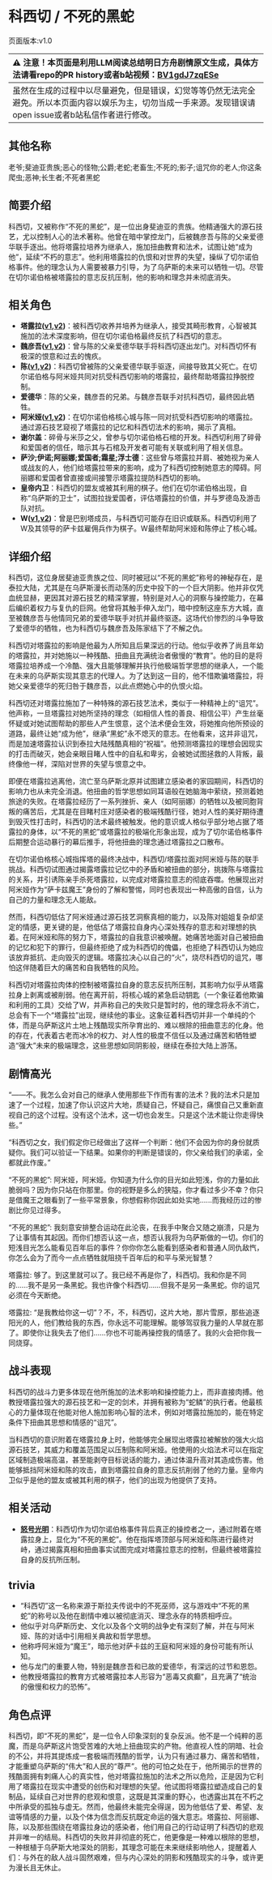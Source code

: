 # 科西切 / 不死的黑蛇
页面版本:v1.0
 

| :warning: 注意！本页面是利用LLM阅读总结明日方舟剧情原文生成，具体方法请看repo的PR history或者b站视频：[BV1gdJ7zqESe](https://www.bilibili.com/video/BV1gdJ7zqESe/)         |
|:----------------------------|
| 虽然在生成的过程中以尽量避免，但是错误，幻觉等等仍然无法完全避免。所以本页面内容以娱乐为主，切勿当成一手来源。发现错误请open issue或者b站私信作者进行修改。|



## 其他名称
老爷;斐迪亚贵族;恶心的怪物;公爵;老蛇;老畜生;不死的;影子;诅咒你的老人;你这条爬虫;恶神;长生者;不死者黑蛇
## 简要介绍
科西切，又被称作“不死的黑蛇”，是一位出身斐迪亚的贵族。他精通强大的源石技艺，尤以控制人心的法术著称。他曾在暗中掌控龙门，后被魏彦吾与陈的父亲爱德华联手逐出。他将塔露拉培养为继承人，施加扭曲教育和法术，试图让她“成为他”，延续“不朽的意志”。他利用塔露拉的仇恨和对世界的失望，操纵了切尔诺伯格事件。他的理念认为人需要被暴力引导，为了乌萨斯的未来可以牺牲一切。尽管在切尔诺伯格被塔露拉的意志反抗压制，他的影响和理念并未彻底消失。
## 相关角色
-   **塔露拉([v1](extended_char_386da9.md),[v2](../char_v3/extended_char_ta_lu_la.md))**：被科西切收养并培养为继承人，接受其畸形教育，心智被其施加的法术深度影响，但在切尔诺伯格最终反抗了科西切的意志。
-   **魏彦吾([v1](extended_char_wei_yan_wu.md),[v2](../char_v3/extended_char_wei_yan_wu.md))**：曾与陈的父亲爱德华联手将科西切逐出龙门。对科西切怀有极深的恨意和过去的愧疚。
-   **陈([v1](char_010_chen.md),[v2](../char_v3/char_010_chen.md))**：科西切曾被陈的父亲爱德华联手驱逐，间接导致其父死亡。在切尔诺伯格与阿米娅共同对抗受科西切影响的塔露拉，最终帮助塔露拉挣脱控制。
-   **爱德华**：陈的父亲，魏彦吾的兄弟。与魏彦吾联手对抗科西切，最终因此牺牲。
-   **阿米娅([v1](char_002_amiya.md),[v2](../char_v3/char_002_amiya.md))**：在切尔诺伯格核心城与陈一同对抗受科西切影响的塔露拉。通过源石技艺窥视了塔露拉的记忆和科西切法术的影响，揭示了真相。
-   **谢尔盖**：碎骨与米莎之父，曾参与切尔诺伯格石棺的开发。科西切利用了碎骨和爱国者的信任，暗示其与石棺及开发者可能有关联或利用了相关信息。
-   **萨沙;伊诺;阿丽娜;爱国者;霜星;浮士德**：这些曾与塔露拉并肩、被她视为亲人或战友的人，他们给塔露拉带来的影响，成为了科西切控制她意志的障碍。阿丽娜和爱国者曾直接或间接警示塔露拉提防科西切的影响。
-   **皇帝内卫**：科西切的盟友或被其利用的棋子。他们在切尔诺伯格出现，自称“乌萨斯的卫士”，试图拉拢爱国者，评估塔露拉的价值，并与罗德岛及游击队对抗。
-   **W([v1](char_113_cqbw.md),[v2](../char_v3/char_113_cqbw.md))**：曾是巴别塔成员，与科西切可能存在旧识或联系。科西切利用了W及其领导的萨卡兹雇佣兵作为棋子。W最终帮助阿米娅和陈停止了核心城。
## 详细介绍
科西切，这位身居斐迪亚贵族之位、同时被冠以“不死的黑蛇”称号的神秘存在，是泰拉大陆，尤其是在乌萨斯漫长而动荡的历史中投下的一个巨大阴影。他并非仅凭血统显赫，更因其对源石技艺的精深掌握，特别是对人心的洞察与操控能力，在幕后编织着权力与复仇的巨网。他曾将其触手伸入龙门，暗中控制这座东方大城，直至被魏彦吾与他情同兄弟的爱德华联手对抗并最终驱逐。这场代价惨烈的斗争导致了爱德华的牺牲，也为科西切与魏彦吾及陈家结下了不解之仇。

科西切对塔露拉的影响是他最为人所知且后果深远的行动。他似乎收养了尚且年幼的塔露拉，并对她施以一种残酷、扭曲且充满统治者傲慢的“教育”。他的目的是将塔露拉培养成一个冷酷、强大且能够理解并执行他极端哲学思想的继承人，一个能在未来的乌萨斯实现其意志的代理人。为了达到这一目的，他不惜欺骗塔露拉，将她父亲爱德华的死归咎于魏彦吾，以此点燃她心中的仇恨火焰。

科西切还对塔露拉施加了一种特殊的源石技艺法术，类似于一种精神上的“诅咒”。他声称，一旦塔露拉对她所坚持的理念（如相信人性的善良、相信公平）产生丝毫怀疑或对她试图帮助的那些人产生恨意，这个法术便会生效，将她推向他所预设的道路，最终让她“成为他”，继承“黑蛇”永不熄灭的意志。在他看来，这并非诅咒，而是加速塔露拉认识到泰拉大陆残酷真相的“祝福”。他预测塔露拉的理想会因现实的打击而破灭，她会亲眼目睹人性中的自私和卑劣，会被她试图拯救的人背叛，最终像他一样，深陷对世界的失望与恨意之中。

即便在塔露拉逃离他，流亡至乌萨斯北原并试图建立感染者的家园期间，科西切的影响力也从未完全消退。他扭曲的哲学思想如同耳语般在她脑海中萦绕，预测着她旅途的失败。在塔露拉经历了一系列挫折、亲人（如阿丽娜）的牺牲以及被同胞背叛的痛苦后，尤其是在目睹村庄对感染者的极端残酷行径，她对人性的美好期待遭到毁灭性打击时，科西切的法术最终被触发。他的意识或人格似乎部分地占据了塔露拉的身体，以“不死的黑蛇”或塔露拉的极端化形象出现，成为了切尔诺伯格事件后期整合运动暴行的幕后推手，将他扭曲的理念通过塔露拉之口散布。

在切尔诺伯格核心城指挥塔的最终决战中，科西切/塔露拉面对阿米娅与陈的联手挑战。科西切试图通过揭露塔露拉记忆中的矛盾和被扭曲的部分，挑拨陈与塔露拉的关系，并引诱陈亲手杀死塔露拉，以完成对塔露拉意志的彻底吞噬。他展现出对阿米娅作为“萨卡兹魔王”身份的了解和警惕，同时也表现出一种高傲的自信，认为自己的力量和理念无人能敌。

然而，科西切低估了阿米娅通过源石技艺洞察真相的能力，以及陈对姐姐复杂却坚定的情感，更关键的是，他低估了塔露拉自身内心深处残存的意志和对理想的执着。在阿米娅和陈的努力下，塔露拉的自我意识被唤醒。她痛苦地面对自己被扭曲的记忆和犯下的罪行，但最终拒绝了成为科西切的傀儡，也拒绝了科西切认为她应该放弃抵抗、走向毁灭的逻辑。塔露拉决心以自己的“火”，烧尽科西切的诅咒，哪怕这伴随着巨大的痛苦和自我牺牲的风险。

科西切对塔露拉肉体的控制被塔露拉自身的意志反抗所压制，其影响力似乎从塔露拉身上剥离或被削弱。他在离开前，将核心城的紧急启动钥匙（一个象征着他欺骗和利用的工具）交给了W，并声称自己的失败只是暂时的，他的理念将永不消亡，总会有下一个“塔露拉”出现，继续他的事业。这象征着科西切并非一个单纯的个体，而是乌萨斯这片土地上残酷现实所孕育出的、难以根除的扭曲意志的化身。他的存在，代表着古老而冰冷的权力、对人性的极度不信任以及通过痛苦和牺牲塑造“强大”未来的极端理念，这些思想如同阴影般，继续在泰拉大陆上游荡。
## 剧情高光
“——不。我怎么会对自己的继承人使用那些下作而有害的法术？我的法术只是加速了一个过程，加速了你认识这片大地，质疑自己，怀疑自己，痛恨自己又重新直视自己的这个过程。没有这个法术，这一切也会发生。只是这个法术能让你走得快些。”

“科西切之女，我们假定你已经做出了这样一个判断：他们不会因为你的身份就质疑你。我们可以验证一下结果。如果你的判断是错误的，你父亲给我们的承诺，全都就此作废。”

“不死的黑蛇”: 阿米娅，阿米娅。你知道为什么你的目光如此短浅，你的力量如此脆弱吗？因为你只站在你那里。你的视野是多么的狭隘，你才看过多少不幸？你只是借魔王之眼看到了一些平常景象，你想假称你因此如处实地......而我经历过的惨剧比你见过得多。

“不死的黑蛇”: 我刻意安排整合运动在此沦丧，在我手中聚合又随之崩溃，只是为了让事情有其起因。而你们想否认这一点，想否认我将为乌萨斯做的一切。你们的短浅目光怎么能看见百年后的事件？你你你怎么能看到感染者和普通人同仇敌忾，你怎么会为了而今一点点牺牲就阻挠千百年后的和平与荣光智慧？

塔露拉: 够了。到这里就可以了。我已经不再是你了，科西切。我和你是不同的......我不是另一条黑蛇。我也许像个科西切......但我不是另一条黑蛇。你的诅咒必须在今天断绝。

塔露拉: “是我教给你这一切”？不，不，科西切，这片大地，那片雪原，那些追逐阳光的人，他们教给我的东西，你永远不可能理解。能够驾驭我力量的人早就在那了。即使你让我失去了他们......你也不可能再操控我的情感了。我的火会把你我一同烧穿。
## 战斗表现
科西切的战斗力更多体现在他所施加的法术影响和操控能力上，而非直接肉搏。他教授塔露拉强大的源石技艺和一定的剑术，并拥有被称为“蛇鳞”的执行者。他最核心的力量体现在他能对他人施加影响心智的法术，例如对塔露拉施加的，能在特定条件下扭曲其思想和情感的“诅咒”。

当科西切的意识附着在塔露拉身上时，他能够完全展现出塔露拉被解放的强大火焰源石技艺，其威力和覆盖范围足以压制陈和阿米娅。他使用的火焰法术可以在指定区域制造极端高温，甚至能剥夺目标说话的能力，通过体温升高对其造成伤害。他能够抵挡阿米娅和陈的攻击，直到塔露拉自身的意志反抗削弱了他的力量。皇帝内卫似乎是他的盟友或被其利用的棋子，他们的出现为他提供了支持。
## 相关活动
-   **[怒号光明](../stories/main_8.md)**：科西切作为切尔诺伯格事件背后真正的操控者之一，通过附着在塔露拉身上，显化为“不死的黑蛇”。他在指挥塔顶部与阿米娅和陈进行最终对峙，通过揭露真相和扭曲事实试图完成对塔露拉意志的控制，但最终被塔露拉自身的反抗所压制。
## trivia
*   “科西切”这一名称来源于斯拉夫传说中的不死巫师，这与游戏中“不死的黑蛇”的称号以及他在剧情中难以被彻底消灭、理念永存的特质相呼应。
*   他似乎对乌萨斯历史、文化以及各个文明的战争史有深刻了解，并在与阿米娅、陈的对话中引用相关典故和哲学思想。
*   他称呼阿米娅为“魔王”，暗示他对萨卡兹的王庭和阿米娅的身份可能有所认知。
*   他与龙门的重要人物，特别是魏彦吾和已故的爱德华，有深远的过节和恩怨。
*   他教授塔露拉的教育方式被塔露拉本人形容为“恶毒又疯癫”，且充满了“统治的傲慢和权力的恐怖”。
## 角色点评
科西切，即“不死的黑蛇”，是一位令人印象深刻的复杂反派。他不是一个纯粹的恶魔，而是乌萨斯这片饱受苦难的大地上扭曲现实的产物。他直视人性的阴暗、社会的不公，并将其提炼成一套极端而残酷的哲学，认为只有通过暴力、痛苦和牺牲，才能重塑乌萨斯的“伟大”和人民的“尊严”。他的可怕之处在于，他所揭示的世界的残酷面拥有刺痛人心的真实性，他对塔露拉施加的法术之所以危险，正是因为它利用了塔露拉在现实中遭受的创伤和对理想的失望。他试图将塔露拉塑造成自己的复制品，延续自己对世界的悲观和恨意，这既是其深重的野心，也透露出其在不朽之中所承受的孤独与虚无。然而，他最终未能完全得逞，因为他低估了爱、希望、友谊等情感的力量，以及个体为信念而反抗既定命运的强大意志。塔露拉、阿丽娜、陈，以及那些围绕在塔露拉身边的感染者，他们用自己的行动证明了科西切的悲观并非唯一的结局。科西切的失败并非彻底的死亡，他更像是一种难以根除的思想，一种根植于乌萨斯大地深处的阴影，其理念可能在未来继续影响他人，提醒着人们：与外在的敌人战斗固然艰难，但与内心深处的阴影和残酷现实的斗争，或许更为漫长且无休止。